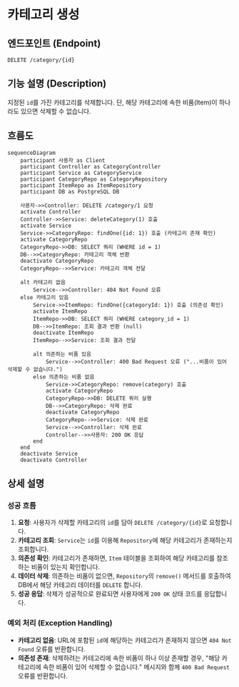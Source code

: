 # 카테고리 생성

## 엔드포인트 (Endpoint)

`DELETE /category/{id}`

## 기능 설명 (Description)

지정된 `id`를 가진 카테고리를 삭제합니다. 단, 해당 카테고리에 속한 비품(Item)이 하나라도 있으면 삭제할 수 없습니다.

## 흐름도

```mermaid
sequenceDiagram
    participant 사용자 as Client
    participant Controller as CategoryController
    participant Service as CategoryService
    participant CategoryRepo as CategoryRepository
    participant ItemRepo as ItemRepository
    participant DB as PostgreSQL DB

    사용자->>Controller: DELETE /category/1 요청
    activate Controller
    Controller->>Service: deleteCategory(1) 호출
    activate Service
    Service->>CategoryRepo: findOne({id: 1}) 호출 (카테고리 존재 확인)
    activate CategoryRepo
    CategoryRepo->>DB: SELECT 쿼리 (WHERE id = 1)
    DB-->>CategoryRepo: 카테고리 객체 반환
    deactivate CategoryRepo
    CategoryRepo-->>Service: 카테고리 객체 전달

    alt 카테고리 없음
        Service-->>Controller: 404 Not Found 오류
    else 카테고리 있음
        Service->>ItemRepo: findOne({categoryId: 1}) 호출 (의존성 확인)
        activate ItemRepo
        ItemRepo->>DB: SELECT 쿼리 (WHERE category_id = 1)
        DB-->>ItemRepo: 조회 결과 반환 (null)
        deactivate ItemRepo
        ItemRepo-->>Service: 조회 결과 전달

        alt 의존하는 비품 있음
            Service-->>Controller: 400 Bad Request 오류 ("...비품이 있어 삭제할 수 없습니다.")
        else 의존하는 비품 없음
            Service->>CategoryRepo: remove(category) 호출
            activate CategoryRepo
            CategoryRepo->>DB: DELETE 쿼리 실행
            DB-->>CategoryRepo: 삭제 완료
            deactivate CategoryRepo
            CategoryRepo-->>Service: 삭제 완료
            Service-->>Controller: 삭제 완료
            Controller-->>사용자: 200 OK 응답
        end
    end
    deactivate Service
    deactivate Controller
```

## 상세 설명

### 성공 흐름

1.  **요청**: 사용자가 삭제할 카테고리의 `id`를 담아 `DELETE /category/{id}`로 요청합니다.
2.  **카테고리 조회**: `Service`는 `id`를 이용해 `Repository`에 해당 카테고리가 존재하는지 조회합니다.
3.  **의존성 확인**: 카테고리가 존재하면, `Item` 테이블을 조회하여 해당 카테고리를 참조하는 비품이 있는지 확인합니다.
4.  **데이터 삭제**: 의존하는 비품이 없으면, `Repository`의 `remove()` 메서드를 호출하여 DB에서 해당 카테고리 데이터를 `DELETE` 합니다.
5.  **성공 응답**: 삭제가 성공적으로 완료되면 사용자에게 `200 OK` 상태 코드를 응답합니다.

### 예외 처리 (Exception Handling)

- **카테고리 없음**: URL에 포함된 `id`에 해당하는 카테고리가 존재하지 않으면 `404 Not Found` 오류를 반환합니다.
- **의존성 존재**: 삭제하려는 카테고리에 속한 비품이 하나 이상 존재할 경우, "해당 카테고리에 속한 비품이 있어 삭제할 수 없습니다." 메시지와 함께 `400 Bad Request` 오류를 반환합니다.
